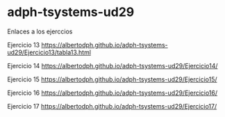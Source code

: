 # adph-tsystems-ud29
Enlaces a los ejerccios

Ejercicio 13
https://albertodph.github.io/adph-tsystems-ud29/Ejercicio13/tabla13.html

Ejercicio 14
https://albertodph.github.io/adph-tsystems-ud29/Ejercicio14/

Ejercicio 15
https://albertodph.github.io/adph-tsystems-ud29/Ejercicio15/

Ejercicio 16
https://albertodph.github.io/adph-tsystems-ud29/Ejercicio16/

Ejercicio 17
https://albertodph.github.io/adph-tsystems-ud29/Ejercicio17/


